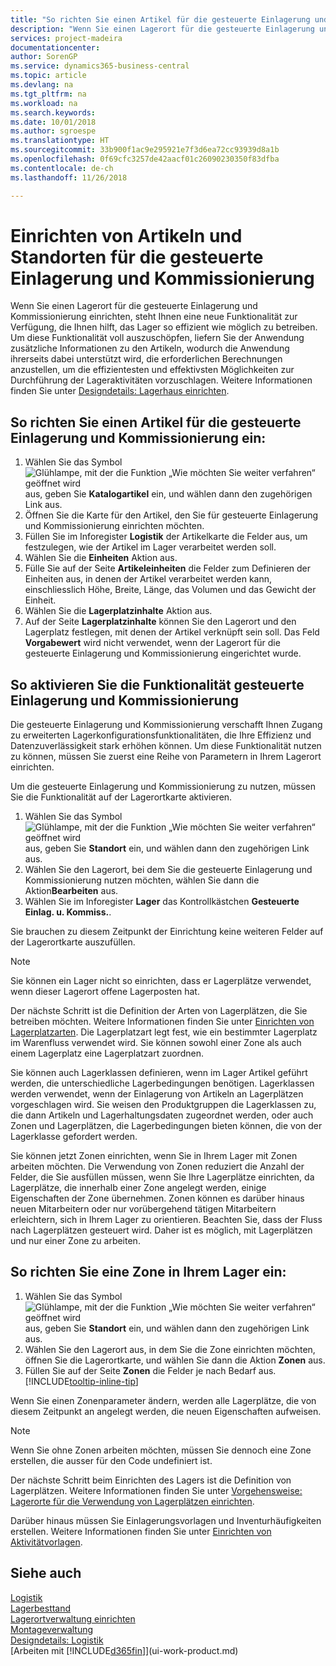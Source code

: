 ```yaml
---
title: "So richten Sie einen Artikel für die gesteuerte Einlagerung und Kommissionierung ein | Microsoft Docs"
description: "Wenn Sie einen Lagerort für die gesteuerte Einlagerung und Kommissionierung einrichten, steht Ihnen eine neue Funktionalität zur Verfügung, die Ihnen hilft, das Lager so effizient wie möglich zu betreiben."
services: project-madeira
documentationcenter: 
author: SorenGP
ms.service: dynamics365-business-central
ms.topic: article
ms.devlang: na
ms.tgt_pltfrm: na
ms.workload: na
ms.search.keywords: 
ms.date: 10/01/2018
ms.author: sgroespe
ms.translationtype: HT
ms.sourcegitcommit: 33b900f1ac9e295921e7f3d6ea72cc93939d8a1b
ms.openlocfilehash: 0f69cfc3257de42aacf01c26090230350f83dfba
ms.contentlocale: de-ch
ms.lasthandoff: 11/26/2018

---
```

# <a name="set-up-items-and-locations-for-directed-put-away-and-pick"></a>Einrichten von Artikeln und Standorten für die gesteuerte Einlagerung und Kommissionierung
Wenn Sie einen Lagerort für die gesteuerte Einlagerung und Kommissionierung einrichten, steht Ihnen eine neue Funktionalität zur Verfügung, die Ihnen hilft, das Lager so effizient wie möglich zu betreiben. Um diese Funktionalität voll auszuschöpfen, liefern Sie der Anwendung zusätzliche Informationen zu den Artikeln, wodurch die Anwendung ihrerseits dabei unterstützt wird, die erforderlichen Berechnungen anzustellen, um die effizientesten und effektivsten Möglichkeiten zur Durchführung der Lageraktivitäten vorzuschlagen. Weitere Informationen finden Sie unter [Designdetails: Lagerhaus einrichten](design-details-warehouse-setup.md).

## <a name="to-set-up-an-item-for-directed-put-away-and-pick"></a>So richten Sie einen Artikel für die gesteuerte Einlagerung und Kommissionierung ein:  
1.  Wählen Sie das Symbol ![Glühlampe, mit der die Funktion „Wie möchten Sie weiter verfahren“ geöffnet wird](media/ui-search/search_small.png "Wie möchten Sie weiter verfahren?") aus, geben Sie **Katalogartikel** ein, und wählen dann den zugehörigen Link aus.  
2.  Öffnen Sie die Karte für den Artikel, den Sie für gesteuerte Einlagerung und Kommissionierung einrichten möchten.
3. Füllen Sie im Inforegister **Logistik** der Artikelkarte die Felder aus, um festzulegen, wie der Artikel im Lager verarbeitet werden soll.  
4.  Wählen Sie die **Einheiten** Aktion aus.
5. Fülle Sie auf der Seite **Artikeleinheiten** die Felder zum Definieren der Einheiten aus, in denen der Artikel verarbeitet werden kann, einschliesslich Höhe, Breite, Länge, das Volumen und das Gewicht der Einheit.
6. Wählen Sie die **Lagerplatzinhalte** Aktion aus.
7. Auf der Seite **Lagerplatzinhalte** können Sie den Lagerort und den Lagerplatz festlegen, mit denen der Artikel verknüpft sein soll. Das Feld **Vorgabewert** wird nicht verwendet, wenn der Lagerort für die gesteuerte Einlagerung und Kommissionierung eingerichtet wurde.  

## <a name="to-activate-directed-put-away-and-pick-functionality"></a>So aktivieren Sie die Funktionalität gesteuerte Einlagerung und Kommissionierung  
Die gesteuerte Einlagerung und Kommissionierung verschafft Ihnen Zugang zu erweiterten Lagerkonfigurationsfunktionalitäten, die Ihre Effizienz und Datenzuverlässigkeit stark erhöhen können. Um diese Funktionalität nutzen zu können, müssen Sie zuerst eine Reihe von Parametern in Ihrem Lagerort einrichten.  

Um die gesteuerte Einlagerung und Kommissionierung zu nutzen, müssen Sie die Funktionalität auf der Lagerortkarte aktivieren.    
1.  Wählen Sie das Symbol ![Glühlampe, mit der die Funktion „Wie möchten Sie weiter verfahren“ geöffnet wird](media/ui-search/search_small.png "Wie möchten Sie weiter verfahren?") aus, geben Sie **Standort** ein, und wählen dann den zugehörigen Link aus.  
2.  Wählen Sie den Lagerort, bei dem Sie die gesteuerte Einlagerung und Kommissionierung nutzen möchten, wählen Sie dann die Aktion**Bearbeiten** aus.  
3.  Wählen Sie im Inforegister **Lager** das Kontrollkästchen **Gesteuerte Einlag. u. Kommiss.**.  

Sie brauchen zu diesem Zeitpunkt der Einrichtung keine weiteren Felder auf der Lagerortkarte auszufüllen.  

> [!NOTE]  
>  Sie können ein Lager nicht so einrichten, dass er Lagerplätze verwendet, wenn dieser Lagerort offene Lagerposten hat.  

Der nächste Schritt ist die Definition der Arten von Lagerplätzen, die Sie betreiben möchten. Weitere Informationen finden Sie unter [Einrichten von Lagerplatzarten](warehouse-how-to-set-up-bin-types.md). Die Lagerplatzart legt fest, wie ein bestimmter Lagerplatz im Warenfluss verwendet wird. Sie können sowohl einer Zone als auch einem Lagerplatz eine Lagerplatzart zuordnen.  

Sie können auch Lagerklassen definieren, wenn im Lager Artikel geführt werden, die unterschiedliche Lagerbedingungen benötigen. Lagerklassen werden verwendet, wenn der Einlagerung von Artikeln an Lagerplätzen vorgeschlagen wird. Sie weisen den Produktgruppen die Lagerklassen zu, die dann Artikeln und Lagerhaltungsdaten zugeordnet werden, oder auch Zonen und Lagerplätzen, die Lagerbedingungen bieten können, die von der Lagerklasse gefordert werden.  

Sie können jetzt Zonen einrichten, wenn Sie in Ihrem Lager mit Zonen arbeiten möchten. Die Verwendung von Zonen reduziert die Anzahl der Felder, die Sie ausfüllen müssen, wenn Sie Ihre Lagerplätze einrichten, da Lagerplätze, die innerhalb einer Zone angelegt werden, einige Eigenschaften der Zone übernehmen. Zonen können es darüber hinaus neuen Mitarbeitern oder nur vorübergehend tätigen Mitarbeitern erleichtern, sich in Ihrem Lager zu orientieren. Beachten Sie, dass der Fluss nach Lagerplätzen gesteuert wird. Daher ist es möglich, mit Lagerplätzen und nur einer Zone zu arbeiten.  

## <a name="to-set-up-a-zone-in-your-warehouse"></a>So richten Sie eine Zone in Ihrem Lager ein:  
1.  Wählen Sie das Symbol ![Glühlampe, mit der die Funktion „Wie möchten Sie weiter verfahren“ geöffnet wird](media/ui-search/search_small.png "Wie möchten Sie weiter verfahren?") aus, geben Sie **Standort** ein, und wählen dann den zugehörigen Link aus.  
2.  Wählen Sie den Lagerort aus, in dem Sie die Zone einrichten möchten, öffnen Sie die Lagerortkarte, und wählen Sie dann die Aktion **Zonen** aus.  
3.  Füllen Sie auf der Seite **Zonen** die Felder je nach Bedarf aus. [!INCLUDE[tooltip-inline-tip](includes/tooltip-inline-tip_md.md)]  

Wenn Sie einen Zonenparameter ändern, werden alle Lagerplätze, die von diesem Zeitpunkt an angelegt werden, die neuen Eigenschaften aufweisen.  

> [!NOTE]  
>  Wenn Sie ohne Zonen arbeiten möchten, müssen Sie dennoch eine Zone erstellen, die ausser für den Code undefiniert ist.  

Der nächste Schritt beim Einrichten des Lagers ist die Definition von Lagerplätzen. Weitere Informationen finden Sie unter [Vorgehensweise: Lagerorte für die Verwendung von Lagerplätzen einrichten](warehouse-how-to-set-up-locations-to-use-bins.md).  

Darüber hinaus müssen Sie Einlagerungsvorlagen und Inventurhäufigkeiten erstellen. Weitere Informationen finden Sie unter [Einrichten von Aktivitätvorlagen](warehouse-how-to-set-up-put-away-templates.md).  

## <a name="see-also"></a>Siehe auch  
[Logistik](warehouse-manage-warehouse.md)  
[Lagerbesttand](inventory-manage-inventory.md)  
[Lagerortverwaltung einrichten](warehouse-setup-warehouse.md)     
[Montageverwaltung](assembly-assemble-items.md)    
[Designdetails: Logistik](design-details-warehouse-management.md)  
[Arbeiten mit [!INCLUDE[d365fin](includes/d365fin_md.md)]](ui-work-product.md)  

